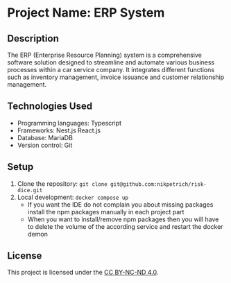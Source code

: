 # Project Name: ERP System

## Description

The ERP (Enterprise Resource Planning) system is a comprehensive software solution designed to streamline and automate various business processes within a car service company. It integrates different functions such as inventory management, invoice issuance and customer relationship management.

## Technologies Used

- Programming languages: Typescript
- Frameworks: Nest.js React.js
- Database: MariaDB
- Version control: Git

## Setup

1. Clone the repository: `git clone git@github.com:nikpetrich/risk-dice.git`
2. Local development: `docker compose up`
   - If you want the IDE do not complain you about missing packages install the npm packages manually in each project part
   - When you want to install/remove npm packages then you will have to delete the volume of the according service and restart the docker demon

## License

This project is licensed under the [CC BY-NC-ND 4.0](LICENSE.md).
